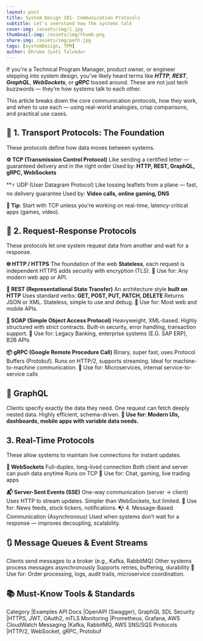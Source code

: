 ```yaml
---
layout: post
title: System Design 101- Communication Protocols
subtitle: Let's unerstand how the systems talk
cover-img: /assets/img/1.jpg
thumbnail-img: /assets/img/thumb.png
share-img: /assets/img/path.jpg
tags: [systemDesign, TPM]
author: Dhruba Jyoti Talukdar
---
```

If you're a Technical Program Manager, product owner, or engineer stepping into system design, you've likely heard terms like _**HTTP**_, _**REST**_, _**GraphQL**_, _**WebSockets**_, or _**gRPC**_ tossed around. These are not just tech buzzwords — they’re how systems talk to each other.

This article breaks down the core communication protocols, how they work, and when to use each — using real-world analogies, crisp comparisons, and practical use cases.

##  🧱 1. Transport Protocols: The Foundation 
These protocols define how data moves between systems.

**⚙️ TCP (Transmission Control Protocol)**
Like sending a certified letter — guaranteed delivery and in the right order
Used by: **HTTP, REST, GraphQL, gRPC, WebSockets**

**⚡ UDP (User Datagram Protocol)
Like tossing leaflets from a plane — fast, no delivery guarantee
Used by: **Video calls, online gaming, DNS**

**📝 Tip**: Start with TCP unless you're working on real-time, latency-critical apps (games, video).


## 🔁 2. Request-Response Protocols
These protocols let one system request data from another and wait for a response.

**🌐 HTTP / HTTPS**
The foundation of the web
**Stateless**, each request is independent
HTTPS adds security with encryption (TLS).
🔧 Use for: Any modern web app or API.

**🧠 REST (Representational State Transfer)**
An architecture style **built on HTTP**
Uses standard verbs: **GET, POST, PUT, PATCH, DELETE**
Returns JSON or XML.
Stateless, simple to use and debug.
🔧 Use for: Most web and mobile APIs.

**🛁 SOAP (Simple Object Access Protocol)**
Heavyweight, XML-based.
Highly structured with strict contracts.
Built-in security, error handling, transaction support.
🔧 Use for: Legacy Banking, enterprise systems (E.G. SAP ERP), B2B APIs

**📦 gRPC (Google Remote Procedure Call)**
Binary, super fast, uses Protocol Buffers (Protobuf).
Runs on HTTP/2, supports streaming.
Ideal for machine-to-machine communication. 
🔧 Use for: Microservices, internal service-to-service calls

## **🧩 GraphQL**
Clients specify exactly the data they need.
One request can fetch deeply nested data.
Highly efficient, schema-driven.
**🔧 Use for: Modern UIs, dashboards, mobile apps with variable data needs.** 

## 3. Real-Time Protocols
These allow systems to maintain live connections for instant updates.

**📡 WebSockets**
Full-duplex, long-lived connection
Both client and server can push data anytime
Runs on TCP
🔧 Use for: Chat, gaming, live trading apps

**📬 Server-Sent Events (SSE)**
One-way communication (server → client)
Uses HTTP to stream updates.
Simpler than WebSockets, but limited.
🔧 Use for: News feeds, stock tickers, notifications.
📭 4. Message-Based Communication (Asynchronous)
Used when systems don’t wait for a response — improves decoupling, scalability.

## 🔃 Message Queues & Event Streams
Clients send messages to a broker (e.g., Kafka, RabbitMQ)
Other systems process messages asynchronously
Supports retries, buffering, durability
🔧 Use for: Order processing, logs, audit trails, microservice coordination.

## 📚 Must-Know Tools & Standards
Category 	|Examples
API Docs	|OpenAPI (Swagger), GraphQL SDL
Security	|HTTPS, JWT, OAuth2, mTLS
Monitoring	|Prometheus, Grafana, AWS CloudWatch
Messaging	|Kafka, RabbitMQ, AWS SNS/SQS
Protocols	|HTTP/2, WebSocket, gRPC, Protobuf
